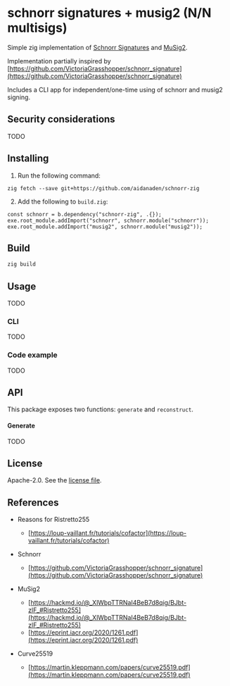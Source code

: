 # schnorr signatures + musig2 (N/N multisigs)

Simple zig implementation of [Schnorr Signatures](https://en.wikipedia.org/wiki/Shamir%27s_Secret_Sharing) and [MuSig2](https://link.springer.com/chapter/10.1007/978-3-030-84242-0_8).

Implementation partially inspired by [https://github.com/VictoriaGrasshopper/schnorr_signature](https://github.com/VictoriaGrasshopper/schnorr_signature)

Includes a CLI app for independent/one-time using of schnorr and musig2 signing.

## Security considerations

TODO

## Installing

1. Run the following command:

```
zig fetch --save git+https://github.com/aidanaden/schnorr-zig
```

2. Add the following to `build.zig`:

```zig
const schnorr = b.dependency("schnorr-zig", .{});
exe.root_module.addImport("schnorr", schnorr.module("schnorr"));
exe.root_module.addImport("musig2", schnorr.module("musig2"));
```

## Build

```sh
zig build
```

## Usage

TODO

### CLI

TODO

### Code example

TODO

## API

This package exposes two functions: `generate` and `reconstruct`.

#### Generate

TODO

## License

Apache-2.0. See the [license file](LICENSE).

## References

- Reasons for Ristretto255

  - [https://loup-vaillant.fr/tutorials/cofactor](https://loup-vaillant.fr/tutorials/cofactor)

- Schnorr

  - [https://github.com/VictoriaGrasshopper/schnorr_signature](https://github.com/VictoriaGrasshopper/schnorr_signature)

- MuSig2

  - [https://hackmd.io/@_XlWbpTTRNaI4BeB7d8qig/BJbt-zlF_#Ristretto255](https://hackmd.io/@_XlWbpTTRNaI4BeB7d8qig/BJbt-zlF_#Ristretto255)
  - [https://eprint.iacr.org/2020/1261.pdf](https://eprint.iacr.org/2020/1261.pdf)

- Curve25519

  - [https://martin.kleppmann.com/papers/curve25519.pdf](https://martin.kleppmann.com/papers/curve25519.pdf)
